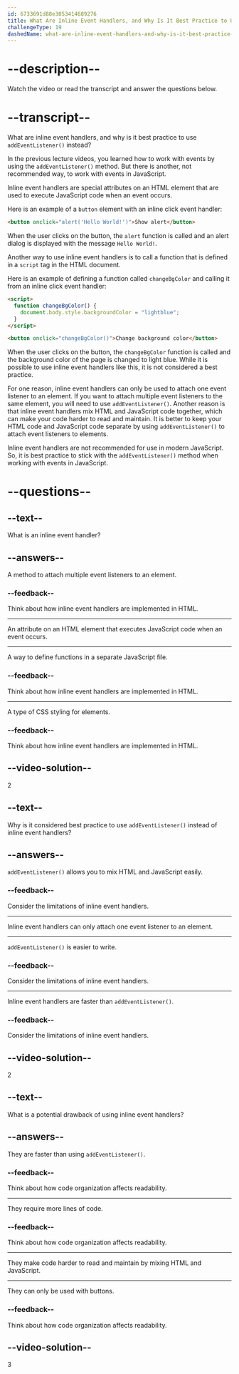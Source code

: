 ```yaml
---
id: 6733691d88e3053414689276
title: What Are Inline Event Handlers, and Why Is It Best Practice to Use addEventListener Instead?
challengeType: 19
dashedName: what-are-inline-event-handlers-and-why-is-it-best-practice-to-use-addeventlistener-instead
---
```


# --description--

Watch the video or read the transcript and answer the questions below.

# --transcript--

What are inline event handlers, and why is it best practice to use `addEventListener()` instead?

In the previous lecture videos, you learned how to work with events by using the `addEventListener()` method. But there is another, not recommended way, to work with events in JavaScript.

Inline event handlers are special attributes on an HTML element that are used to execute JavaScript code when an event occurs.

Here is an example of a `button` element with an inline click event handler:

```html
<button onclick="alert('Hello World!')">Show alert</button>
```

When the user clicks on the button, the `alert` function is called and an alert dialog is displayed with the message `Hello World!`.

Another way to use inline event handlers is to call a function that is defined in a `script` tag in the HTML document. 

Here is an example of defining a function called `changeBgColor` and calling it from an inline click event handler:

```html
<script>
  function changeBgColor() {
    document.body.style.backgroundColor = "lightblue";
  }
</script>

<button onclick="changeBgColor()">Change background color</button>
```

When the user clicks on the button, the `changeBgColor` function is called and the background color of the page is changed to light blue. While it is possible to use inline event handlers like this, it is not considered a best practice. 

For one reason, inline event handlers can only be used to attach one event listener to an element. If you want to attach multiple event listeners to the same element, you will need to use `addEventListener()`. Another reason is that inline event handlers mix HTML and JavaScript code together, which can make your code harder to read and maintain. It is better to keep your HTML code and JavaScript code separate by using `addEventListener()` to attach event listeners to elements.

Inline event handlers are not recommended for use in modern JavaScript. So, it is best practice to stick with the `addEventListener()` method when working with events in JavaScript.

# --questions--

## --text--

What is an inline event handler?

## --answers--

A method to attach multiple event listeners to an element.

### --feedback--

Think about how inline event handlers are implemented in HTML.

---

An attribute on an HTML element that executes JavaScript code when an event occurs.

---

A way to define functions in a separate JavaScript file.

### --feedback--

Think about how inline event handlers are implemented in HTML.

---

A type of CSS styling for elements.

### --feedback--

Think about how inline event handlers are implemented in HTML.

## --video-solution--

2

## --text--

Why is it considered best practice to use `addEventListener()` instead of inline event handlers?

## --answers--

`addEventListener()` allows you to mix HTML and JavaScript easily.

### --feedback--

Consider the limitations of inline event handlers.

---

Inline event handlers can only attach one event listener to an element.

---

`addEventListener()` is easier to write.

### --feedback--

Consider the limitations of inline event handlers.

---

Inline event handlers are faster than `addEventListener()`.

### --feedback--

Consider the limitations of inline event handlers.

## --video-solution--

2

## --text--

What is a potential drawback of using inline event handlers?

## --answers--

They are faster than using `addEventListener()`.

### --feedback--

Think about how code organization affects readability.

---

They require more lines of code.

### --feedback--

Think about how code organization affects readability.

---

They make code harder to read and maintain by mixing HTML and JavaScript.

---

They can only be used with buttons.

### --feedback--

Think about how code organization affects readability.

## --video-solution--

3
